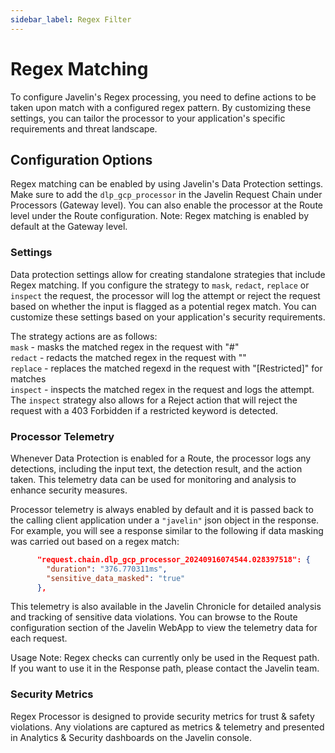 ```yaml
---
sidebar_label: Regex Filter
---
```


# Regex Matching 

To configure Javelin's Regex processing, you need to define actions to be taken upon match with a configured regex pattern. By customizing these settings, you can tailor the processor to your application's specific requirements and threat landscape.

## Configuration Options

Regex matching can be enabled by using Javelin's Data Protection settings. Make sure to add the `dlp_gcp_processor` in the Javelin Request Chain  under Processors (Gateway level). You can also enable the processor at the Route level under the Route configuration.
Note: Regex matching is enabled by default at the Gateway level.

### Settings

Data protection settings allow for creating standalone strategies that include Regex matching. If you configure the strategy to `mask`, `redact`, `replace` or `inspect` the request, the processor will log the attempt or reject the request based on whether the input is flagged as a potential regex match. You can customize these settings based on your application's security requirements.

The strategy actions are as follows:  
`mask` - masks the matched regex in the request with "#"  
`redact` - redacts the matched regex in the request with ""  
`replace` - replaces the matched regexd in the request with "[Restricted]" for matches  
`inspect` - inspects the matched regex in the request and logs the attempt. The `inspect` strategy also allows for a Reject action that will reject the request with a 403 Forbidden if a restricted keyword is detected.  

### Processor Telemetry

Whenever Data Protection is enabled for a Route, the processor logs any detections, including the input text, the detection result, and the action taken. This telemetry data can be used for monitoring and analysis to enhance security measures.

Processor telemetry is always enabled by default and it is passed back to the calling client application under a `"javelin"` json object in the response. For example, you will see a response similar to the following if data masking was carried out based on a regex match:

```json
      "request.chain.dlp_gcp_processor_20240916074544.028397518": {
        "duration": "376.770311ms",
        "sensitive_data_masked": "true"
      },
```

This telemetry is also available in the Javelin Chronicle for detailed analysis and tracking of sensitive data violations. You can browse to the Route configuration section of the Javelin WebApp to view the telemetry data for each request.

Usage Note: Regex checks can currently only be used in the Request path. If you want to use it in the Response path, please contact the Javelin team.

### Security Metrics

Regex Processor is designed to provide security metrics for trust & safety violations. Any violations are captured as metrics & telemetry and presented in Analytics & Security dashboards on the Javelin console.
